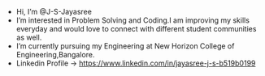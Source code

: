  - Hi, I’m @J-S-Jayasree
 - I’m interested in Problem Solving and Coding.I am improving my skills everyday and would love to connect with different student communities as well.
 - I’m currently pursuing my Engineering at New Horizon College of Engineering,Bangalore.
 - Linkedin Profile -> https://www.linkedin.com/in/jayasree-j-s-b519b0199


<!---
J-S-Jayasree/J-S-Jayasree is a ✨ special ✨ repository because its `README.md` (this file) appears on your GitHub profile.
You can click the Preview link to take a look at your changes.
--->
